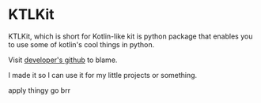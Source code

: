 # KTLKit

KTLKit, which is short for Kotlin-like kit is python package that enables you to use some of kotlin's cool things in python.

Visit [developer's github](https://github.com/DinoJw) to blame.

I made it so I can use it for my little projects or something.

apply thingy go brr
